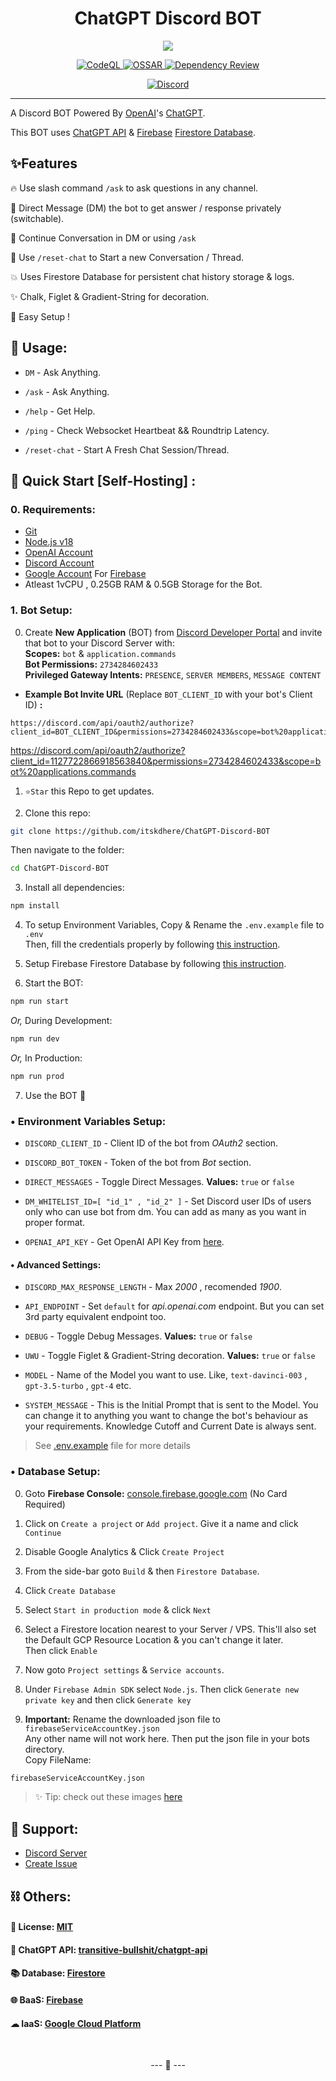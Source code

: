 <h1 align="center">
ChatGPT Discord BOT
</h1>

<p align="center">
<img src="img/ChatGPT.svg">
</p>

<p align="center">
<a href="https://github.com/itskdhere/ChatGPT-Discord-BOT/actions/workflows/codeql.yml" title="CodeQL">
<img alt="CodeQL" src="https://github.com/itskdhere/ChatGPT-Discord-BOT/actions/workflows/codeql.yml/badge.svg?branch=main">
</a>
<a href="https://github.com/itskdhere/ChatGPT-Discord-BOT/actions/workflows/ossar.yml" title="OSSAR">
<img alt="OSSAR" src="https://github.com/itskdhere/ChatGPT-Discord-BOT/actions/workflows/ossar.yml/badge.svg?branch=main">
</a>
<a href="https://github.com/itskdhere/ChatGPT-Discord-BOT/actions/workflows/dependency-review.yml" title="Dependency Review">
<img alt="Dependency Review" src="https://github.com/itskdhere/ChatGPT-Discord-BOT/actions/workflows/dependency-review.yml/badge.svg">
</a>
</p>

<p align="center">
<a href="https://redirect.itskdhere.workers.dev/server/support/invite" title="Join Support Server"><img alt="Discord" src="https://img.shields.io/discord/917792741054894131?color=%235865F2&label=Chat&logo=discord&logoColor=%23FFFFFF&style=for-the-badge"></a>
</p>

----
<!--
[![CodeQL](https://github.com/itskdhere/ChatGPT-Discord-BOT/actions/workflows/codeql.yml/badge.svg?branch=main)](https://github.com/itskdhere/ChatGPT-Discord-BOT/actions/workflows/codeql.yml)
[![OSSAR](https://github.com/itskdhere/ChatGPT-Discord-BOT/actions/workflows/ossar.yml/badge.svg?branch=main)](https://github.com/itskdhere/ChatGPT-Discord-BOT/actions/workflows/ossar.yml)
[![Dependency Review](https://github.com/itskdhere/ChatGPT-Discord-BOT/actions/workflows/dependency-review.yml/badge.svg?branch=main)](https://github.com/itskdhere/ChatGPT-Discord-BOT/actions/workflows/dependency-review.yml) 
-->

A Discord BOT Powered By [OpenAI](https://openai.com/)'s [ChatGPT](https://chat.openai.com).

This BOT uses [ChatGPT API](https://github.com/transitive-bullshit/chatgpt-api) & [Firebase](https://firebase.google.com/) [Firestore Database](https://firebase.google.com/docs/firestore).

## ✨Features 
 🔥 Use slash command `/ask` to ask questions in any channel.
 
 🔑 Direct Message (DM) the bot to get answer / response privately (switchable).

 🧵 Continue Conversation in DM or using `/ask`
 
 🔄 Use `/reset-chat` to Start a new Conversation / Thread.

 💥 Uses Firestore Database for persistent chat history storage & logs.

 ✨ Chalk, Figlet & Gradient-String for decoration.

 💫 Easy Setup !
 
## 🥏 Usage:

 - `DM` - Ask Anything.

 - `/ask` - Ask Anything.
 
 - `/help` - Get Help.

 - `/ping` - Check Websocket Heartbeat && Roundtrip Latency.

 - `/reset-chat` - Start A Fresh Chat Session/Thread.


## 📡 Quick Start [Self-Hosting] :
### 0. Requirements:
 - [Git](https://git-scm.com/)
 - [Node.js v18](https://nodejs.org/)
 - [OpenAI Account](https://chat.openai.com/)
 - [Discord Account](https://discord.com/)
 - [Google Account](https://accounts.google.com/) For [Firebase](https://firebase.google.com/)
 - Atleast 1vCPU , 0.25GB RAM & 0.5GB Storage for the Bot.

### 1. Bot Setup:
0. Create **New Application** (BOT) from [Discord Developer Portal](https://discord.com/developers/applications) and invite that bot to your Discord Server with:<br>
**Scopes:** `bot` & `application.commands` <br>
**Bot Permissions:** `2734284602433` <br>
**Privileged Gateway Intents:** `PRESENCE`, `SERVER MEMBERS`, `MESSAGE CONTENT` <br>
- **Example Bot Invite URL** (Replace `BOT_CLIENT_ID` with your bot's Client ID) **:**
```
https://discord.com/api/oauth2/authorize?client_id=BOT_CLIENT_ID&permissions=2734284602433&scope=bot%20applications.commands
```
https://discord.com/api/oauth2/authorize?client_id=1127722866918563840&permissions=2734284602433&scope=bot%20applications.commands
1. `⭐Star` this Repo to get updates. 

2. Clone this repo:
```bash
git clone https://github.com/itskdhere/ChatGPT-Discord-BOT
```
Then navigate to the folder:
```bash
cd ChatGPT-Discord-BOT
```

3. Install all dependencies: 
```bash
npm install
```

4. To setup Environment Variables, Copy & Rename the `.env.example` file to `.env` <br> Then, fill the credentials properly by following [this instruction](https://github.com/itskdhere/ChatGPT-Discord-BOT#-environment-variables-setup).

5. Setup Firebase Firestore Database by following [this instruction](https://github.com/itskdhere/ChatGPT-Discord-BOT#-database-setup).

6. Start the BOT: 
```bash
npm run start
```
*Or,* During Development:
```bash
npm run dev
```
*Or,* In Production:
```bash
npm run prod
```

7. Use the BOT 🎉

### • Environment Variables Setup:

- `DISCORD_CLIENT_ID` - Client ID of the bot from *OAuth2* section.

- `DISCORD_BOT_TOKEN` - Token of the bot from *Bot* section.

- `DIRECT_MESSAGES` -  Toggle Direct Messages. **Values:** `true` or `false`

- `DM_WHITELIST_ID=[ "id_1" , "id_2" ]` - Set Discord user IDs of users only who can use bot from dm. You can add as many as you want in proper format.

- `OPENAI_API_KEY` - Get OpenAI API Key from [here](https://platform.openai.com/account/api-keys).

#### **• Advanced Settings:**

- `DISCORD_MAX_RESPONSE_LENGTH` - Max *2000* , recomended *1900*.

- `API_ENDPOINT` - Set `default` for *api.openai.com* endpoint. But you can set 3rd party equivalent endpoint too.

- `DEBUG` - Toggle Debug Messages. **Values:** `true` or `false`

- `UWU` - Toggle Figlet & Gradient-String decoration. **Values:** `true` or `false`

- `MODEL` - Name of the Model you want to use. Like, `text-davinci-003` , `gpt-3.5-turbo` , `gpt-4` etc.

- `SYSTEM_MESSAGE` - This is the Initial Prompt that is sent to the Model. You can change it to anything you want to change the bot's behaviour as your requirements. Knowledge Cutoff and Current Date is always sent.

> See [.env.example](https://github.com/itskdhere/ChatGPT-Discord-BOT/blob/main/.env.example) file for more details

### • Database Setup:

 0. Goto **Firebase Console:** [console.firebase.google.com](https://console.firebase.google.com/) (No Card Required)

 1. Click on `Create a project` or `Add project`. Give it a name and click `Continue`

 2. Disable Google Analytics & Click `Create Project`

 3. From the side-bar goto `Build` & then `Firestore Database`.

 4. Click `Create Database`

 5. Select `Start in production mode` & click `Next`

 6. Select a Firestore location nearest to your Server / VPS. This'll also set the Default GCP Resource Location & you can't change it later. <br> Then click `Enable`

 7. Now goto `Project settings` & `Service accounts`.

 8. Under `Firebase Admin SDK` select `Node.js`. Then click `Generate new private key` and then click `Generate key`

 9. **Important:** Rename the downloaded json file to `firebaseServiceAccountKey.json` <br> Any other name will not work here. Then put the json file in your bots directory. <br>Copy FileName:
 ```bash
 firebaseServiceAccountKey.json
 ```

> ✨ Tip: check out these images [here](https://github.com/itskdhere/ChatGPT-Discord-BOT/tree/main/img)

## 💬 Support:

- [Discord Server](https://redirect.itskdhere.workers.dev/server/support/invite)
- [Create Issue](https://github.com/itskdhere/ChatGPT-Discord-BOT/issues/new)

## ⛓ Others:
#### 📝 License: [MIT](https://github.com/itskdhere/ChatGPT-Discord-BOT/blob/main/LICENSE)
#### 🔋 ChatGPT API: [transitive-bullshit/chatgpt-api](https://github.com/transitive-bullshit/chatgpt-api)
#### 📚 Database: [Firestore](https://firebase.google.com/docs/firestore)
#### 🌐 BaaS: [Firebase](https://firebase.google.com/)
#### ☁ IaaS: [Google Cloud Platform](https://cloud.google.com/)

<br>
<p align='center'>
--- 🙂 ---
</p>
